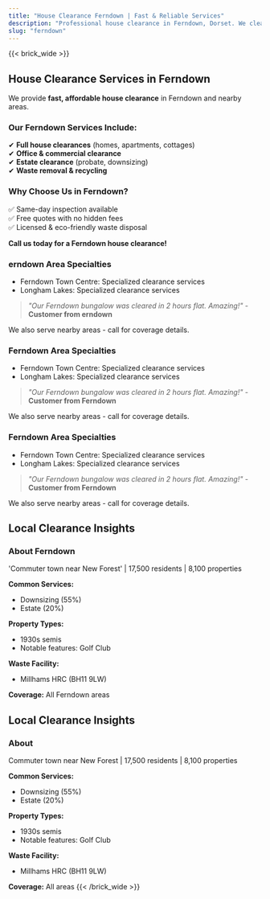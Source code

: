```yaml
---
title: "House Clearance Ferndown | Fast & Reliable Services"
description: "Professional house clearance in Ferndown, Dorset. We clear homes near Ferndown Town Centre. Free quotes & same-day inspection."
slug: "ferndown"
---
```


{{< brick_wide >}}   
## **House Clearance Services in Ferndown**

We provide **fast, affordable house clearance** in Ferndown and nearby areas.

### **Our Ferndown Services Include:**
✔ **Full house clearances** (homes, apartments, cottages)  
✔ **Office & commercial clearance**  
✔ **Estate clearance** (probate, downsizing)  
✔ **Waste removal & recycling**  

### **Why Choose Us in Ferndown?**
✅ Same-day inspection available  
✅ Free quotes with no hidden fees  
✅ Licensed & eco-friendly waste disposal  

**Call us today for a Ferndown house clearance!**  


### erndown Area Specialties
- Ferndown Town Centre: Specialized clearance services
-  Longham Lakes: Specialized clearance services

> *"Our Ferndown bungalow was cleared in 2 hours flat. Amazing!"* - **Customer from erndown**

We also serve nearby areas - call for coverage details.

### Ferndown Area Specialties
- Ferndown Town Centre: Specialized clearance services
- Longham Lakes: Specialized clearance services

> *"Our Ferndown bungalow was cleared in 2 hours flat. Amazing!"* - **Customer from Ferndown**

We also serve nearby areas - call for coverage details.

### Ferndown Area Specialties
- Ferndown Town Centre: Specialized clearance services
- Longham Lakes: Specialized clearance services

> *"Our Ferndown bungalow was cleared in 2 hours flat. Amazing!"* - **Customer from Ferndown**

We also serve nearby areas - call for coverage details.

## Local Clearance Insights
### About Ferndown
'Commuter town near New Forest' | 17,500 residents | 8,100 properties

**Common Services:**
- Downsizing (55%)
- Estate (20%)

**Property Types:**
- 1930s semis
- Notable features: Golf Club

**Waste Facility:**
- Millhams HRC (BH11 9LW)

**Coverage:** All Ferndown areas

## Local Clearance Insights
### About 
Commuter town near New Forest | 17,500 residents | 8,100 properties

**Common Services:**
- Downsizing (55%)
- Estate (20%)

**Property Types:**
- 1930s semis
- Notable features: Golf Club

**Waste Facility:**
- Millhams HRC (BH11 9LW)

**Coverage:** All  areas
{{< /brick_wide >}}
